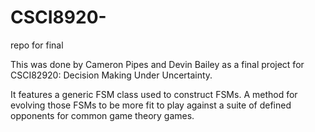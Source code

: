 # CSCI8920-
repo for final

This was done by Cameron Pipes and Devin Bailey as a final project for CSCI82920: Decision Making Under Uncertainty.

It features a generic FSM class used to construct FSMs. A method for evolving those FSMs to be more fit to play against a suite of defined opponents for common game theory games.
